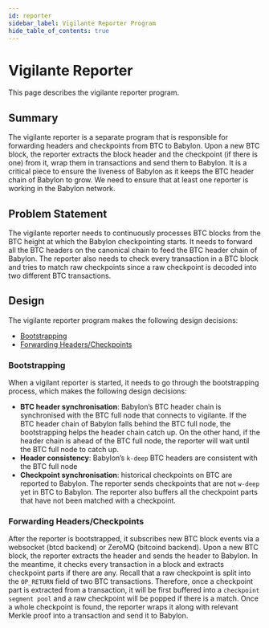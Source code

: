```yaml
---
id: reporter
sidebar_label: Vigilante Reporter Program
hide_table_of_contents: true
---
```


# Vigilante Reporter

This page describes the vigilante reporter program.

## Summary

The vigilante reporter is a separate program that is responsible for forwarding headers and checkpoints from BTC to Babylon.
Upon a new BTC block, the reporter extracts the block header and the checkpoint (if there is one) from it, wrap them in transactions and send them to Babylon.
It is a critical piece to ensure the liveness of Babylon as it keeps the BTC header chain of Babylon to grow.
We need to ensure that at least one reporter is working in the Babylon network.

## Problem Statement

The vigilante reporter needs to continuously processes BTC blocks from the BTC height at which the Babylon checkpointing starts.
It needs to forward all the BTC headers on the canonical chain to feed the BTC header chain of Babylon.
The reporter also needs to check every transaction in a BTC block and tries to match raw checkpoints since a raw checkpoint is decoded into two different BTC transactions.

## Design

The vigilante reporter program makes the following design decisions:

- [Bootstrapping](#bootstrapping)
- [Forwarding Headers/Checkpoints](#forwarding-headerscheckpoints)

### Bootstrapping

When a vigilant reporter is started, it needs to go through the bootstrapping process, which makes the following design decisions:

- **BTC header synchronisation**: Babylon’s BTC header chain is synchronised with the BTC full node that connects to vigilante.
If the BTC header chain of Babylon falls behind the BTC full node, the bootstrapping helps the header chain catch up.
On the other hand, if the header chain is ahead of the BTC full node, the reporter will wait until the BTC full node to catch up.
- **Header consistency**: Babylon’s `k-deep` BTC headers are consistent with the BTC full node
- **Checkpoint synchronisation**: historical checkpoints on BTC are reported to Babylon.
The reporter sends checkpoints that are not `w-deep` yet in BTC to Babylon.
The reporter also buffers all the checkpoint parts that have not been matched with a checkpoint.

### Forwarding Headers/Checkpoints

After the reporter is bootstrapped, it subscribes new BTC block events via a websocket (btcd backend) or ZeroMQ (bitcoind backend).
Upon a new BTC block, the reporter extracts the header and sends the header to Babylon.
In the meantime, it checks every transaction in a block and extracts checkpoint parts if there are any.
Recall that a raw checkpoint is split into the `OP_RETURN` field of two BTC transactions.
Therefore, once a checkpoint part is extracted from a transaction, it will be first buffered into a `checkpoint segment pool` and a raw checkpoint will be popped if there is a match. 
Once a whole checkpoint is found, the reporter wraps it along with relevant Merkle proof into a transaction and send it to Babylon.
